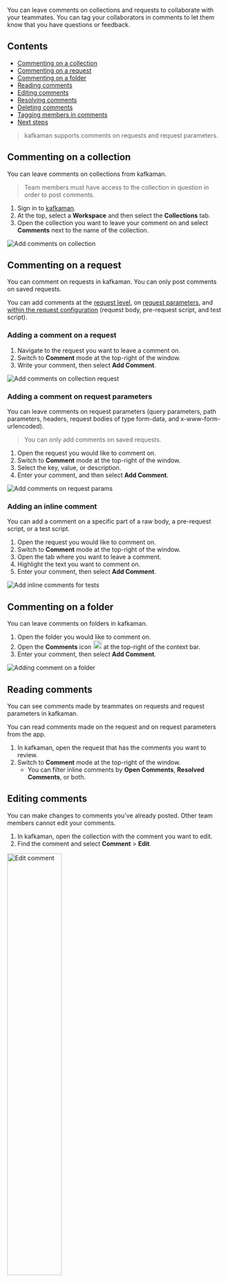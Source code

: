 You can leave comments on collections and requests to collaborate with your teammates. You can tag your collaborators in comments to let them know that you have questions or feedback.

## Contents

* [Commenting on a collection](#commenting-on-a-collection)
* [Commenting on a request](#commenting-on-a-request)
* [Commenting on a folder](#commenting-on-a-folder)
* [Reading comments](#reading-comments)
* [Editing comments](#editing-comments)
* [Resolving comments](#resolving-comments)
* [Deleting comments](#deleting-comments)
* [Tagging members in comments](#tagging-members-in-comments)
* [Next steps](#next-steps)

> kafkaman supports comments on requests and request parameters.

## Commenting on a collection

You can leave comments on collections from kafkaman.

> Team members must have access to the collection in question in order to post comments.

1. Sign in to [kafkaman](https://go.kafkaman.co/).
2. At the top, select a **Workspace** and then select the **Collections** tab.
3. Open the collection you want to leave your comment on and select **Comments** next to the name of the collection.

![Add comments on collection](https://assets.kafkaman.com/kafkaman-docs/commenting-on-a-collection-v8.gif)

## Commenting on a request

You can comment on requests in kafkaman. You can only post comments on saved requests.

You can add comments at the [request level](#adding-a-comment-on-a-request), on [request parameters](#adding-a-comment-on-request-parameters), and [within the request configuration](#adding-an-inline-comment) (request body, pre-request script, and test script).

### Adding a comment on a request

1. Navigate to the request you want to leave a comment on.
2. Switch to **Comment** mode at the top-right of the window.
3. Write your comment, then select **Add Comment**.

![Add comments on collection request](https://assets.kafkaman.com/kafkaman-docs/adding-a-comment-on-a-collection-request-v8.gif)

### Adding a comment on request parameters

You can leave comments on request parameters (query parameters, path parameters, headers, request bodies of type form-data, and x-www-form-urlencoded).

> You can only add comments on saved requests.

1. Open the request you would like to comment on.
2. Switch to **Comment** mode at the top-right of the window.
3. Select the key, value, or description.
4. Enter your comment, and then select **Add Comment**.

![Add comments on request params](https://assets.kafkaman.com/kafkaman-docs/adding-a-comment-on-a-request-parameter-v8.gif)

### Adding an inline comment

You can add a comment on a specific part of a raw body, a pre-request script, or a test script.

1. Open the request you would like to comment on.
2. Switch to **Comment** mode at the top-right of the window.
3. Open the tab where you want to leave a comment.
4. Highlight the text you want to comment on.
5. Enter your comment, then select **Add Comment**.

![Add inline comments for tests](https://assets.kafkaman.com/kafkaman-docs/adding-an-inline-comment-tests-v8.gif)

## Commenting on a folder

You can leave comments on folders in kafkaman.

1. Open the folder you would like to comment on.
2. Open the **Comments** icon <img alt="Mini comments icon" src="https://assets.kafkaman.com/kafkaman-docs/mini-comments-icon-v8.jpg" width="20px"/> at the top-right of the context bar.
3. Enter your comment, then select **Add Comment**.

![Adding comment on a folder](https://assets.kafkaman.com/kafkaman-docs/commenting-on-a-folder-v8.gif)

## Reading comments

You can see comments made by teammates on requests and request parameters in kafkaman.

You can read comments made on the request and on request parameters from the app.

1. In kafkaman, open the request that has the comments you want to review.
2. Switch to **Comment** mode at the top-right of the window.
   * You can filter inline comments by **Open Comments**, **Resolved Comments**, or both.

## Editing comments

You can make changes to comments you've already posted. Other team members cannot edit your comments.

1. In kafkaman, open the collection with the comment you want to edit.
2. Find the comment and select **Comment** > **Edit**.

<img src="https://assets.kafkaman.com/kafkaman-docs/editing-a-comment-v8.jpg" alt="Edit comment" width="50%">

## Resolving comments

You can resolve comments made on request parameters when you no longer want them to display.

1. Open the collection with the comment or comments you want to resolve.
2. Switch to **Comment** mode at the top-right of the window.
3. Select **Resolve** next to the comment or comments you would like to resolve.

![Resolve comments](https://assets.kafkaman.com/kafkaman-docs/resolving-a-comment-v8.gif)

## Deleting comments

1. In kafkaman, open the collection with the comment you want to delete.
2. Find the comment and select the trash can icon <img alt="Delete icon" src="https://assets.kafkaman.com/kafkaman-docs/icon-delete-v9.jpg" width="12px" style="vertical-align:middle;margin-bottom:5px">.

<img src="https://assets.kafkaman.com/kafkaman-docs/deleting-a-comment-v8.jpg" alt="Delete comment" width="50%">

> For moderation purposes, admins can delete comments made by anyone, but cannot modify comments.

## Tagging members in comments

When you leave feedback or a question for a specific teammate, you can let them know by tagging them in your comment.

1. In kafkaman, open the collection or request you want to leave your comment on.
2. Select **Comments** and write your message.
3. To tag your teammate, type "@" and choose their name from the list.
4. Select **Add comment**.

Your teammate will be notified in the app or with an email that they've been tagged in a comment. In-app notifications appear as a red dot above the bell icon at the top right.

> If your teammate has turned off notifications then they will not be notified. If they don't have access to the collection they've been tagged on, they'll need to request access before they can read the comment.

<img src="https://assets.kafkaman.com/kafkaman-docs/check-comment-notifications-v8.jpg" alt="Notification bell" width="50%">

## Next steps

kafkaman comments support Markdown. For more information on formatting using Markdown refer to [Markdown in API Documentation](https://documenter.kafkaman.com/view/33232/markdown-in-api-documentation/JsGc?version=latest).
